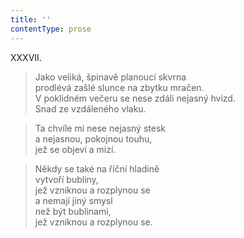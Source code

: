 ```yaml
---
title: ''
contentType: prose
---
```


XXXVII.

> Jako veliká, špinavě planoucí skvrna  
> prodlévá zašlé slunce na zbytku mračen.  
> V poklidném večeru se nese zdáli nejasný hvizd.  
> Snad ze vzdáleného vlaku.

> Ta chvíle mi nese nejasný stesk  
> a nejasnou, pokojnou touhu,  
> jež se objeví a mizí.

> Někdy se také na říční hladině  
> vytvoří bubliny,  
> jež vzniknou a rozplynou se  
> a nemají jiný smysl  
> než být bublinami,  
> jež vzniknou a rozplynou se.
